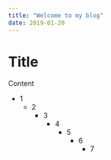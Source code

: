 ```yaml
---
title: "Welcome to my blog"
date: 2019-01-20
---
```


# Title
Content
- 1
  - 2
    - 3
      - 4
        - 5
          - 6
            - 7
